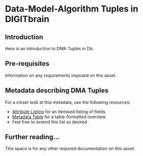 # Data-Model-Algorithm Tuples in DIGITbrain

## Introduction

Here is an introduction to DMA Tuples in Db.

## Pre-requisites

Information on any requirements imposed on this asset.

## Metadata describing DMA Tuples

For a closer look at this metadata, use the following resources:

- [Attribute Listing](attributes/dma_tuple.md) for an itemised listing of fields
- [Metadata Table](tables/dma_tuple.md) for a table-formatted overview
- Feel free to extend this list as desired

## Further reading...

This space is for any other required documentation on this asset.